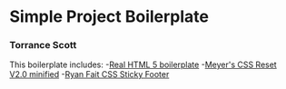 # Simple Project Boilerplate
### Torrance Scott

This boilerplate includes:
-[Real HTML 5 boilerplate][html5]
-[Meyer's CSS Reset V2.0 minified][cssreset]
-[Ryan Fait CSS Sticky Footer][cssstickyfooter]

[html5]: "http://csswizardry.com/2011/01/the-real-html5-boilerplate/#html5-boilerplate"
[cssreset]: "http://meyerweb.com/eric/tools/css/reset/"
[cssstickyfooter]: "http://ryanfait.com/resources/footer-stick-to-bottom-of-page/"